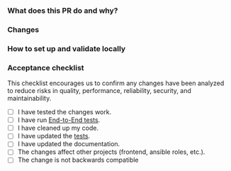 <!--
Please use a concise and self-explanatory title. Examples:

* Ignore Steps that can't find the required session
* Added real-world pivoting example
* Fix pyyaml not supporting pep 517 builds
-->

### What does this PR do and why?

<!--
Describe in detail what your pull request does and why. Make sure to link the related issues and pull requests.

Please keep this description updated with any discussion.
-->

### Changes

<!--
A list of changes. Please use an ordered list.

In case of UI changes, please provide screenshots.
-->

### How to set up and validate locally

<!--
Please, provide numbered steps on how to set up and validate the changes. It can be similar to the way you've tested the changes. 

In case the changes affect other applications, include them in the example.

Example below:

1. Check out the PR branch and install the application using Poetry (make sure the prerequisites are running)
    ```
    git checkout my-branch
    poetry install
    cryton-core start
    ```
2. Clone CLI, check out to the related PR branch and install the application using Poetry
    ```
    git clone https://gitlab.ics.muni.cz/cryton/cryton-cli.git
    git checkout my-related-branch
    poetry install
    ```
3. Check if the new `runs execute` command makes sure the Workers are up and modules are valid before the execution
    ```
    cryton-cli runs execute 1
    ```
4. You should see the following output
    ```
    Workers are up.
    Modules are valid.
    Run successfully executed!
    ```
-->

### Acceptance checklist

This checklist encourages us to confirm any changes have been analyzed to reduce risks in quality, performance, reliability, security, and maintainability.

* [ ] I have tested the changes work.
* [ ] I have run [End-to-End tests](https://cryton.gitlab-pages.ics.muni.cz/latest/development/#e2e).
* [ ] I have cleaned up my code.
* [ ] I have updated the [tests](https://cryton.gitlab-pages.ics.muni.cz/latest/development/#writing-tests).
* [ ] I have updated the documentation.
* [ ] The changes affect other projects (frontend, ansible roles, etc.).
* [ ] The change is not backwards compatible

<!-- Please, assign a reviewer, labels, and possibly a milestone. -->
